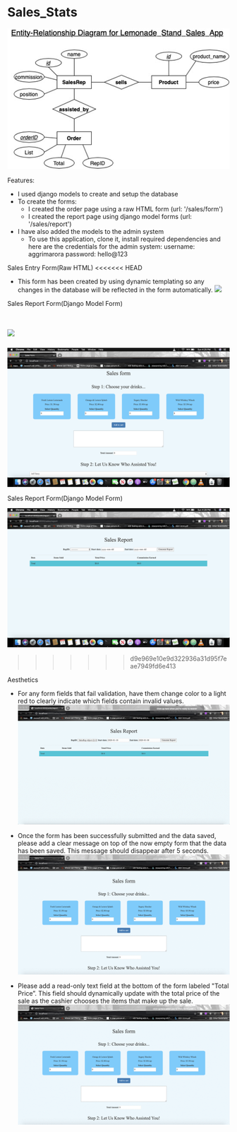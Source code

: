# Sales_Stats

![](/Sales_ERD.jpg)

Features:
  - I used django models to create and setup the database
  - To create the forms:
      * I created the order page using a raw HTML form (url: '/sales/form')
      * I created the report page using django model forms (url: '/sales/report')
  - I have also added the models to the admin system
      * To use this application, clone it, install required dependencies and here are the credentials for the admin system:
          username: aggrimarora
          password: hello@123

Sales Entry Form(Raw HTML)
<<<<<<< HEAD
  - This form has been created by using dynamic templating so any changes in the database will be  reflected in the form automatically.
  ![](/Sales_Entry.jpg)

Sales Report Form(Django Model Form)

  ![](/Sales_Report.jpg)
=======

![](/Sales_Entry.png)

Sales Report Form(Django Model Form)

![](/Sales_Report.png)
>>>>>>> d9e969e10e9d322936a31d95f7eae7949fd6e413

Aesthetics

* For any form fields that fail validation, have them change color to a light red to clearly indicate which fields contain invalid values.
![](/Invalid_Red_gif.gif)

* Once the form has been successfully submitted and the data saved, please add a clear message on top of the now empty form that the data has been saved. This message should disappear after 5 seconds.
![](/Success_Message_gif.gif)

* Please add a read-only text field at the bottom of the form labeled "Total Price”. This field should dynamically update with the total price of the sale as the cashier chooses the items that make up the sale.
![](/Order_Total_gif.gif)
